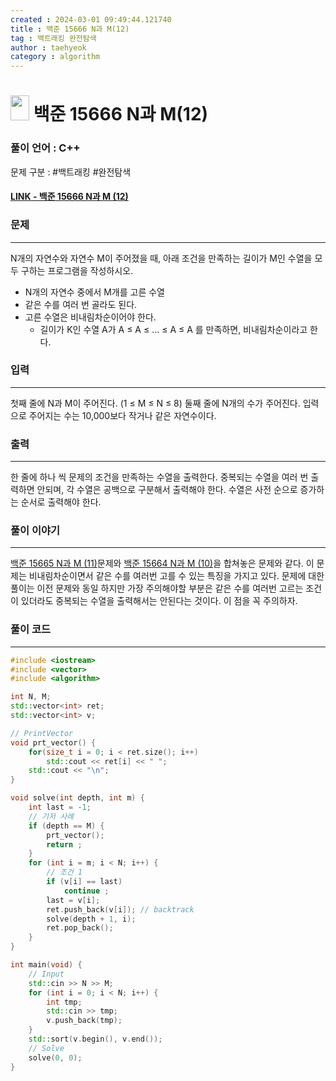 ```yaml
---
created : 2024-03-01 09:49:44.121740
title : 백준 15666 N과 M(12)
tag : 백트래킹 완전탐색 
author : taehyeok
category : algorithm
---
```

# <img src="https://d2gd6pc034wcta.cloudfront.net/tier/9.svg" width="30" height="40"> 백준 15666 N과 M(12)

### 풀이 언어 : C++

문제 구분 : #백트래킹 #완전탐색 
#### [LINK - 백준 15666 N과 M (12)](https://www.acmicpc.net/problem/15666)

### 문제

<hr>


N개의 자연수와 자연수 M이 주어졌을 때, 아래 조건을 만족하는 길이가 M인 수열을 모두 구하는 프로그램을 작성하시오.
- N개의 자연수 중에서 M개를 고른 수열
- 같은 수를 여러 번 골라도 된다.
- 고른 수열은 비내림차순이어야 한다.
	- 길이가 K인 수열 A가 A ≤ A ≤ ... ≤ A ≤ A 를 만족하면, 비내림차순이라고 한다.
### 입력

<hr>


첫째 줄에 N과 M이 주어진다. (1 ≤ M ≤ N ≤ 8)
둘째 줄에 N개의 수가 주어진다. 입력으로 주어지는 수는 10,000보다 작거나 같은 자연수이다.
### 출력

<hr>


한 줄에 하나 씩 문제의 조건을 만족하는 수열을 출력한다. 중복되는 수열을 여러 번 출력하면 안되며, 각 수열은 공백으로 구분해서 출력해야 한다. 수열은 사전 순으로 증가하는 순서로 출력해야 한다.
### 풀이 이야기

<hr>


[백준 15665 N과 M (11)](./15665.md)문제와 [백준 15664 N과 M (10)](./15664.md)을 합쳐놓은 문제와 같다. 이 문제는 비내림차순이면서 같은 수를 여러번 고를 수 있는 특징을 가지고 있다. 문제에 대한 풀이는 이전 문제와 동일 하지만 가장 주의해야할 부분은 같은 수를 여러번 고르는 조건이 있더라도 중복되는 수열을 출력해서는 안된다는 것이다. 이 점을 꼭 주의하자.
### 풀이 코드

<hr>


``` c++
#include <iostream>
#include <vector>
#include <algorithm>

int N, M;
std::vector<int> ret;
std::vector<int> v;

// PrintVector
void prt_vector() {
	for(size_t i = 0; i < ret.size(); i++)
		std::cout << ret[i] << " ";
	std::cout << "\n";
}

void solve(int depth, int m) {
	int last = -1;
	// 기저 사례
	if (depth == M) {
		prt_vector();
		return ;
	}
	for (int i = m; i < N; i++) {
		// 조건 1
		if (v[i] == last)
			continue ;
		last = v[i];
		ret.push_back(v[i]); // backtrack
		solve(depth + 1, i);
		ret.pop_back();
	}
}

int main(void) {
	// Input
	std::cin >> N >> M;
	for (int i = 0; i < N; i++) {
		int tmp;
		std::cin >> tmp;
		v.push_back(tmp);
	}
	std::sort(v.begin(), v.end());
	// Solve
	solve(0, 0);
}
```


